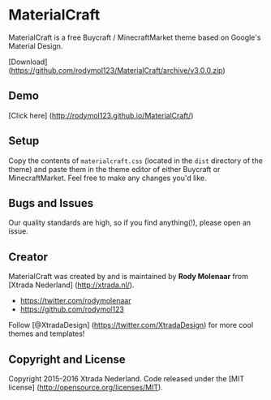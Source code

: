 # MaterialCraft

MaterialCraft is a free Buycraft / MinecraftMarket theme based on Google's Material Design.

[Download] (https://github.com/rodymol123/MaterialCraft/archive/v3.0.0.zip)

## Demo

[Click here] (http://rodymol123.github.io/MaterialCraft/)

## Setup

Copy the contents of `materialcraft.css` (located in the `dist` directory of the theme) and paste them in the theme editor of either Buycraft or MinecraftMarket.
Feel free to make any changes you'd like.

## Bugs and Issues

Our quality standards are high, so if you find anything(!), please open an issue.

## Creator

MaterialCraft was created by and is maintained by **Rody Molenaar** from [Xtrada Nederland] (http://xtrada.nl/).

* https://twitter.com/rodymolenaar
* https://github.com/rodymol123

Follow [@XtradaDesign] (https://twitter.com/XtradaDesign) for more cool themes and templates!


## Copyright and License

Copyright 2015-2016 Xtrada Nederland. Code released under the [MIT license] (http://opensource.org/licenses/MIT).
